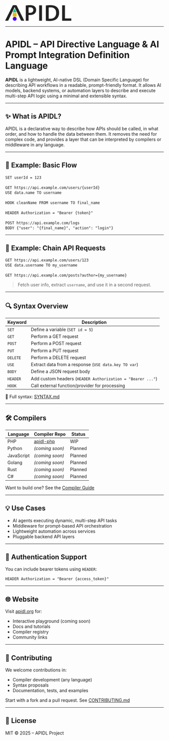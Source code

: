 
<img src="https://github.com/ariferol01/apidl/blob/main/logo.svg" alt="Açıklama" height="50">

---
# APIDL – API Directive Language & AI Prompt Integration Definition Language

**APIDL** is a lightweight, AI-native DSL (Domain Specific Language) for describing API workflows in a readable, prompt-friendly format. It allows AI models, backend systems, or automation layers to describe and execute multi-step API logic using a minimal and extensible syntax.

---

## ✨ What is APIDL?

APIDL is a declarative way to describe how APIs should be called, in what order, and how to handle the data between them. It removes the need for complex code, and provides a layer that can be interpreted by compilers or middleware in any language.

---

## 🧩 Example: Basic Flow

```apidl
SET userId = 123

GET https://api.example.com/users/{userId}
USE data.name TO username

HOOK cleanName FROM username TO final_name

HEADER Authorization = "Bearer {token}"

POST https://api.example.com/logs
BODY {"user": "{final_name}", "action": "login"}

````
---

## 🧪 Example: Chain API Requests

```apidl
GET https://api.example.com/users/123
USE data.username TO my_username

GET https://api.example.com/posts?author={my_username}
```
>Fetch user info, extract ```username```, and use it in a second request.

---

## 🔍 Syntax Overview

| **Keyword** | **Description** |
|-------------|-----------------|
| `SET`       | Define a variable (`SET id = 5`) |
| `GET`       | Perform a GET request |
| `POST`      | Perform a POST request |
| `PUT`       | Perform a PUT request |
| `DELETE`    | Perform a DELETE request |
| `USE`       | Extract data from a response (`USE data.key TO var`) |
| `BODY`      | Define a JSON request body |
| `HEADER`    | Add custom headers (`HEADER Authorization = "Bearer ..."`) |
| `HOOK`      | Call external function/provider for processing |

🔗 Full syntax: [SYNTAX.md](#)

---
## 🛠️ Compilers

| **Language**  | **Compiler Repo**         | **Status** |
|---------------|----------------------------|------------|
| PHP           | [apidl-php](#)             | WIP        |
| Python        | *(coming soon)*            | Planned    |
| JavaScript    | *(coming soon)*            | Planned    |
| Golang        | *(coming soon)*            | Planned    |
| Rust          | *(coming soon)*            | Planned    |
| C#            | *(coming soon)*            | Planned    |


Want to build one? See the [Compiler Guide](#)

---

## 💡 Use Cases

- AI agents executing dynamic, multi-step API tasks  
- Middleware for prompt-based API orchestration  
- Lightweight automation across services  
- Pluggable backend API layers  

---

## 🔐 Authentication Support

You can include bearer tokens using `HEADER`:

```apidl
HEADER Authorization = "Bearer {access_token}"
```
---

## 🌐 Website
Visit [apidl.org](https://apidl.org) for:
- Interactive playground (coming soon)
- Docs and tutorials
- Compiler registry
- Community links

---
## 🤝 Contributing
We welcome contributions in:
- Compiler development (any language)
- Syntax proposals
- Documentation, tests, and examples

Start with a fork and a pull request. See [CONTRIBUTING.md](./CONTRIBUTING.md)

---

## 📄 License
MIT © 2025 – APIDL Project


